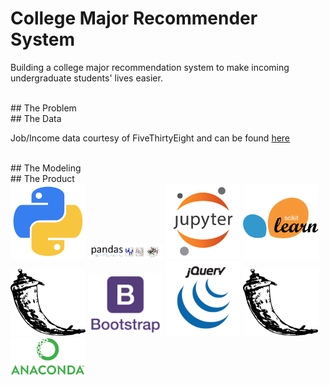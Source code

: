 # College Major Recommender System

Building a college major recommendation system to make incoming undergraduate students' lives easier.

<br>
## The Problem
<br>
## The Data

Job/Income data courtesy of FiveThirtyEight and can be found [here](https://github.com/fivethirtyeight/data/tree/master/college-majors)

<br>
## The Modeling

<br>
## The Product

<br>


<img src="images/logos/python.png" width="120">
<img src="images/logos/pandas.png" width="120">
<img src="images/logos/jupyter.png" width="120">
<img src="images/logos/sklearn.png" width="120">
<img src="images/logos/flask.png" width="120">
<img src="images/logos/bootstrap.png" width="120">
<img src="images/logos/jquery.png" width="120">
<img src="images/logos/flask.png" width="120">
<img src="images/logos/anaconda.png" width="120">
